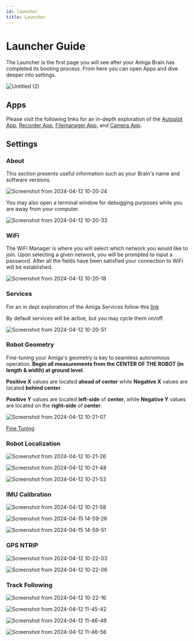 ```yaml
---
id: launcher
title: Launcher
---
```


# Launcher Guide

The Launcher is the first page you will see after
your Amiga Brain has completed its booting process.
From here you can open Apps and dive deeper into settings.

![Untitled (2)](https://github.com/farm-ng/amiga-dev-kit/assets/133177230/2acb4ab3-aa5b-4ce8-a2cb-fca627651ac3)

## Apps

Please visit the following links for an in-depth
exploration of the [Autoplot App](/docs/apps/autoplot_app),
[Recorder App](/docs/apps/recorder_app),
[Filemanager App](/docs/apps/file_manager_app),
and [Camera App](/docs/apps/camera_app).

## Settings

### About

This section presents useful information such as your Brain's name and software versions.

![Screenshot from 2024-04-12 10-20-24](https://github.com/farm-ng/amiga-dev-kit/assets/133177230/0e6892b3-4b99-4f29-8705-cc7ce6cdcd82)

You may also open a terminal window for debugging
 purposes while you are away from your computer.

![Screenshot from 2024-04-12 10-20-33](https://github.com/farm-ng/amiga-dev-kit/assets/133177230/64258d28-4d9d-4cb7-b0a4-fa7ff6def6b2)

### WiFi

The WiFi Manager is where you will select which network you would like to join.
Upon selecting a given network, you will be prompted to input a password.
After all the fields have been satisfied your connection to WiFi will be established.

![Screenshot from 2024-04-12 10-20-18](https://github.com/farm-ng/amiga-dev-kit/assets/133177230/4eab6af0-fb5f-46f8-aa96-9b974acce051)

### Services

For an in dept exploration of the Amiga Services follow this [link](/docs/concepts/canbus_service/)

By default services will be active, but you may cycle them on/off.

![Screenshot from 2024-04-12 10-20-51](https://github.com/farm-ng/amiga-dev-kit/assets/133177230/29c91c44-1cbb-4877-8832-ed2aee178f90)

### Robot Geometry

Fine-tuning your Amiga's geometry is key to seamless autonomous operation.
**Begin all measurements from the CENTER OF THE ROBOT (in length & width) at ground level**.

**Positive X** values are located **ahead of center** while
**Negative X** values are located **behind center**.

**Positive Y** values are located **left-side** of **center**,
while **Negative Y** values are located on the **right-side** of **center**.

![Screenshot from 2024-04-12 10-21-07](https://github.com/farm-ng/amiga-dev-kit/assets/133177230/bd5b899e-fd39-4e6e-b098-72a19996e1bc)

[Fine Tuning](/docs/apps/filter_app/#fine-tuning-settings)

### Robot Localization

![Screenshot from 2024-04-12 10-21-26](https://github.com/farm-ng/amiga-dev-kit/assets/133177230/713f725f-6707-4880-afda-f84fa178ff9f)

![Screenshot from 2024-04-12 10-21-48](https://github.com/farm-ng/amiga-dev-kit/assets/133177230/42b2b0b6-bd4a-43a6-80bf-1c6fa4532de9)

![Screenshot from 2024-04-12 10-21-53](https://github.com/farm-ng/amiga-dev-kit/assets/133177230/be8c4b55-6648-4cae-b5fc-2c50ef8d216d)

### IMU Calibration

![Screenshot from 2024-04-12 10-21-58](https://github.com/farm-ng/amiga-dev-kit/assets/133177230/14d89b5f-dd5d-4ae0-896e-107f24079b8e)

![Screenshot from 2024-04-15 14-59-26](https://github.com/farm-ng/amiga-dev-kit/assets/133177230/e3c2d168-c360-4952-8f4c-3c193fc7bd91)

![Screenshot from 2024-04-15 14-59-51](https://github.com/farm-ng/amiga-dev-kit/assets/133177230/9f925384-2ee1-4df7-a911-d12a4bff73cb)





### GPS NTRIP

![Screenshot from 2024-04-12 10-22-03](https://github.com/farm-ng/amiga-dev-kit/assets/133177230/13b02284-19de-47fe-954e-c673dc4be9f4)

![Screenshot from 2024-04-12 10-22-06](https://github.com/farm-ng/amiga-dev-kit/assets/133177230/8cdf06a9-2a08-42a8-9ab7-ba734373680b)

### Track Following

![Screenshot from 2024-04-12 10-22-16](https://github.com/farm-ng/amiga-dev-kit/assets/133177230/4b76aa4e-0c7a-472d-9adb-5bf138a590f8)

![Screenshot from 2024-04-12 11-45-42](https://github.com/farm-ng/amiga-dev-kit/assets/133177230/c6d4653f-35b4-452b-98f1-613c4564b1f3)

![Screenshot from 2024-04-12 11-46-49](https://github.com/farm-ng/amiga-dev-kit/assets/133177230/a1c30075-4e0f-4e77-839c-fcb4873b03fe)

![Screenshot from 2024-04-12 11-46-56](https://github.com/farm-ng/amiga-dev-kit/assets/133177230/3b5f3779-5090-4ea5-aaf4-d321b1779c83)
